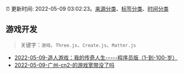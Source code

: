 :alarm_clock: 更新时间: 2022-05-09 03:02:23。[来源分类](../README.md)、[标签分类](../TAGS.md)、[时间分类](../TIMELINE.md)

## 游戏开发


> 关键字：`游戏`、`Three.js`、`Create.js`、`Matter.js`



- [2022-05-09-造人游戏：我的传奇人生-----程序员版（1-到-100-岁）](https://www.v2ex.com/t/851681) 
- [2022-05-09-广州-cn2-的游戏宽带没了吗](https://www.v2ex.com/t/851679) 